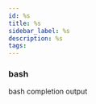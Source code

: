```yaml
---
id: %s
title: %s
sidebar_label: %s
description: %s
tags:
---
```


### bash

bash completion output

